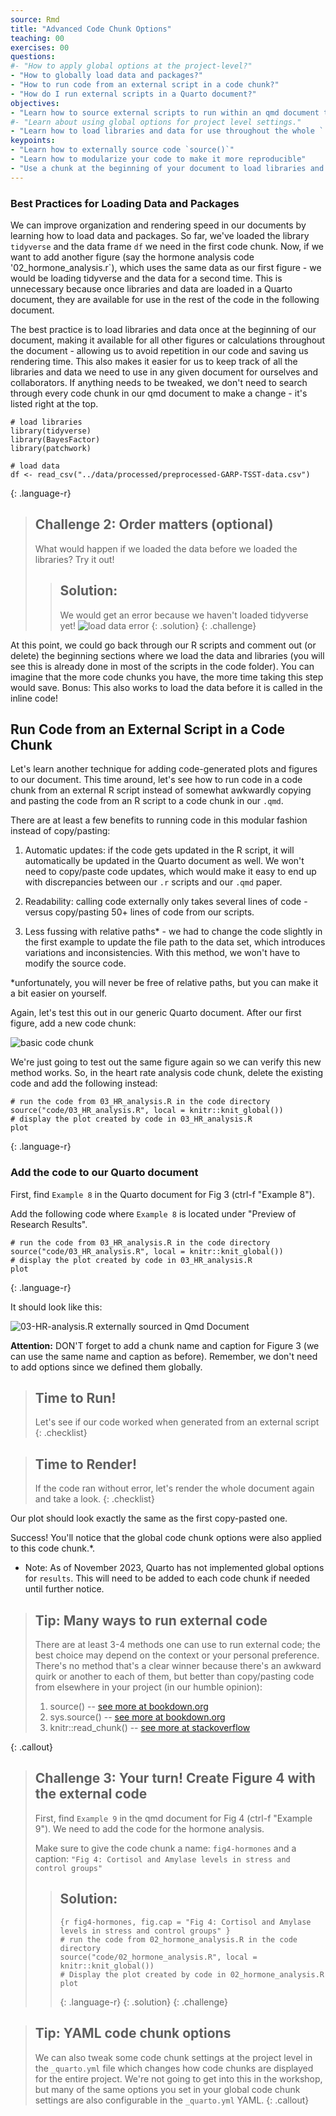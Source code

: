 ```yaml
---
source: Rmd  
title: "Advanced Code Chunk Options"  
teaching: 00
exercises: 00
questions:
#- "How to apply global options at the project-level?"
- "How to globally load data and packages?"
- "How to run code from an external script in a code chunk?"
- "How do I run external scripts in a Quarto document?"
objectives:
- "Learn how to source external scripts to run within an qmd document to modularize your code."
#- "Learn about using global options for project level settings."
- "Learn how to load libraries and data for use throughout the whole `.qmd` document."
keypoints:
- "Learn how to externally source code `source()`"
- "Learn how to modularize your code to make it more reproducible"
- "Use a chunk at the beginning of your document to load libraries and data to make your document more efficiently."
---
```



### Best Practices for Loading Data and Packages 

We can improve organization and rendering speed in our documents by learning how to load data and packages. So far, we've loaded the library `tidyverse` and the data frame `df` we need in the first code chunk. Now, if we want to add another figure (say the hormone analysis code '02_hormone_analysis.r`), which uses the same data as our first figure - we would be loading tidyverse and the data for a second time. This is unnecessary because once libraries and data are loaded in a Quarto document, they are available for use in the rest of the code in the following document.

The best practice is to load libraries and data once at the beginning of our document, making it available for all other figures or calculations throughout the document -  allowing us to avoid repetition in our code and saving us rendering time. This also makes it easier for us to keep track of all the libraries and data we need to use in any given document for ourselves and collaborators. If anything needs to be tweaked, we don't need to search through every code chunk in our qmd document to make a change - it's listed right at the top. 


```
# load libraries
library(tidyverse)
library(BayesFactor)
library(patchwork)

# load data
df <- read_csv("../data/processed/preprocessed-GARP-TSST-data.csv")
```
{: .language-r}

> ## Challenge 2: Order matters (optional)
>
> What would happen if we loaded the data before we loaded the libraries?
> Try it out!
>
> > ## Solution:
> > 
> > We would get an error because we haven't loaded tidyverse yet!
> > ![load data error](../../fig/08-error-load-data.png)
> {: .solution}
{: .challenge}

At this point, we could go back through our R scripts and comment out (or delete) the beginning sections where we load the data and libraries (you will see this is already done in most of the scripts in the code folder). You can imagine that the more code chunks you have, the more time taking this step would save. Bonus: This also works to load the data before it is called in the inline code!


## Run Code from an External Script in a Code Chunk

Let's learn another technique for adding code-generated plots and figures to our document. This time around, let's see how to run code in a code chunk from an external R script instead of somewhat awkwardly copying and pasting the code from an R script to a code chunk in our `.qmd`.

There are at least a few benefits to running code in this modular fashion instead of copy/pasting:
1. Automatic updates: if the code gets updated in the R script, it will automatically be updated in the Quarto document as well. We won't need to copy/paste code updates, which would make it easy to end up with discrepancies between our `.r` scripts and our `.qmd` paper.

2. Readability: calling code externally only takes several lines of code - versus copy/pasting 50+ lines of code from our scripts.

3. Less fussing with relative paths* - we had to change the code slightly in the first example to update the file path to the data set, which introduces variations and inconsistencies. With this method, we won't have to modify the source code. 

*unfortunately, you will never be free of relative paths, but you can make it a bit easier on yourself.

Again, let's test this out in our generic Quarto document. After our first figure, add a new code chunk:

![basic code chunk](../../fig/08-blank-code-chunk.png)

We're just going to test out the same figure again so we can verify this new method works. So, in the heart rate analysis code chunk, delete the existing code and add the following instead:

~~~
# run the code from 03_HR_analysis.R in the code directory
source("code/03_HR_analysis.R", local = knitr::knit_global())
# display the plot created by code in 03_HR_analysis.R
plot 
~~~
{: .language-r}


### Add the code to our Quarto document

First, find `Example 8` in the Quarto document for Fig 3 (ctrl-f "Example 8"). 

Add the following code where `Example 8` is located under "Preview of Research Results".

~~~
# run the code from 03_HR_analysis.R in the code directory
source("code/03_HR_analysis.R", local = knitr::knit_global())
# display the plot created by code in 03_HR_analysis.R
plot 
~~~
{: .language-r}

It should look like this:

![03-HR-analysis.R externally sourced in Qmd Document](../../fig/08-HR-external-code.png)

**Attention:** DON'T forget to add a chunk name and caption for Figure 3 (we can use the same name and caption as before). Remember, we don't need to add options since we defined them globally.

> ## Time to Run!
> Let's see if our code worked when generated from an external script 
{: .checklist}

> ## Time to Render!
> If the code ran without error, let's render the whole document again and take a look.
{: .checklist}

Our plot should look exactly the same as the first copy-pasted one. 

Success! You'll notice that the global code chunk options were also applied to this code chunk.*. 

* Note: As of November 2023, Quarto has not implemented global options for `results`. This will need to be added to each code chunk if needed until further notice.

> ## Tip: Many ways to run external code
> There are at least 3-4 methods one can use to run external code; the best choice may depend on the context or your personal preference. There's no method that's a clear winner because there's an awkward quirk or another to each of them, but better than copy/pasting code from elsewhere in your project (in our humble opinion):
>
> 1. source()   -- [see more at bookdown.org](https://bookdown.org/yihui/rmarkdown-cookbook/source-script.html)
> 2. sys.source()   -- [see more at bookdown.org](https://bookdown.org/yihui/rmarkdown-cookbook/source-script.html)
> 3. knitr::read_chunk()  -- [see more at stackoverflow](https://stackoverflow.com/a/52398016)
>
{: .callout}

> ## Challenge 3: Your turn! Create Figure 4 with the external code
> 
> First, find `Example 9` in the qmd document for Fig 4 (ctrl-f "Example 9"). We need to add the code for the hormone analysis.
>
> Make sure to give the code chunk a name: `fig4-hormones` and a caption: `"Fig 4: Cortisol and Amylase levels in stress and control groups"`
>
> > ## Solution:
> > ~~~
> > {r fig4-hormones, fig.cap = "Fig 4: Cortisol and Amylase levels in stress and control groups" }
> > # run the code from 02_hormone_analysis.R in the code directory
> > source("code/02_hormone_analysis.R", local = knitr::knit_global())
> > # Display the plot created by code in 02_hormone_analysis.R
> > plot 
> > ~~~
> > {: .language-r}
> {: .solution}
{: .challenge}


> ## Tip: YAML code chunk options
> We can also tweak some code chunk settings at the project level in the `_quarto.yml` file which changes how code chunks are displayed for the entire project. We're not going to get into this in the workshop, but many of the same options you set in your global code chunk settings are also configurable in the `_quarto.yml` YAML. 
{: .callout}
